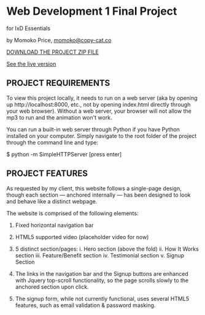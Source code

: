 # Web Development 1 Final Project 
for IxD Essentials

by Momoko Price, momoko@copy-cat.co  

[DOWNLOAD THE PROJECT ZIP FILE](https://github.com/MogwaiMomo/Web-Dev-1-Final-Project/)

[See the live version](http://mogwaimomo.github.io/Web-Dev-1-Final-Project/)

## PROJECT REQUIREMENTS 

To view this project locally, it needs to run on a web server (aka by opening up http://localhost:8000, etc., not by opening index.html directly through your web browser). Without a web server, your browser will not allow the mp3 to run and the animation won't work.

You can run a built-in web server through Python if you have Python installed on your computer. Simply navigate to the root folder of the project through the command line and type:

$ python -m SimpleHTTPServer [press enter]


## PROJECT FEATURES

As requested by my client, this website follows a single-page design, though each section — anchored internally — has been designed to look and behave like a distinct webpage. 

The website is comprised of the following elements:

1. Fixed horizontal navigation bar

2. HTML5 supported video (placeholder video for now)

3. 5 distinct section/pages: 
	i. 		Hero section (above the fold) 
	ii. 	How It Works section 
	iii. 	Feature/Benefit section
	iv. 	Testimonial section
	v. 		Signup Section 

4. The links in the navigation bar and the Signup buttons are enhanced with Jquery top-scroll functionality, so the page scrolls slowly to the anchored section upon click. 

5. The signup form, while not currently functional, uses several HTML5 features, such as email validation & password masking. 



